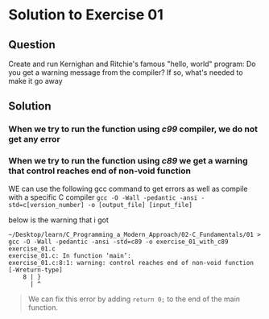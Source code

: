 # Solution to Exercise 01

## Question

Create and run Kernighan and Ritchie's famous "hello, world" program:
Do you get a warning message from the compiler? If so, what's needed to make it go away

## Solution

### **When we try to run the function using  _c99_  compiler, we do not get any error**


### When we try to run the function using  _c89_ we get a warning that control reaches end of non-void function

WE can use the following gcc command to get errors as well as compile with a specific C compiler
```gcc -O -Wall -pedantic -ansi -std=c[version_number] -o [output_file] [input_file] ```

below is the warning that i got
```
~/Desktop/learn/C_Programming_a_Modern_Approach/02-C_Fundamentals/01 > gcc -O -Wall -pedantic -ansi -std=c89 -o exercise_01_with_c89 exercise_01.c
exercise_01.c: In function ‘main’:
exercise_01.c:8:1: warning: control reaches end of non-void function [-Wreturn-type]
    8 | }
      | ^
```


> We can fix this error by adding `return 0;` to the end of the main function.

